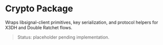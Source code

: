 # Crypto Package

Wraps libsignal-client primitives, key serialization, and protocol helpers for X3DH and Double Ratchet flows.

> Status: placeholder pending implementation.

